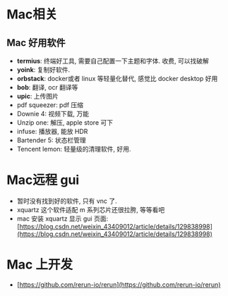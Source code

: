 # Mac相关

## Mac 好用软件

- **termius**: 终端好工具, 需要自己配置一下主题和字体. 收费, 可以找破解
- **yoink**: 复制好软件. 
- **orbstack**: docker或者 linux 等轻量化替代, 感觉比 docker desktop 好用
- **bob**: 翻译, ocr 翻译等
- **upic**: 上传图片
- pdf squeezer: pdf 压缩
- Downie 4: 视频下载, 万能
- Unzip one: 解压, apple store 可下
- infuse: 播放器, 能放 HDR
- Bartender 5: 状态栏管理
- Tencent lemon: 轻量级的清理软件, 好用. 

# Mac远程 gui

- 暂时没有找到好的软件, 只有 vnc 了. 
- xquartz 这个软件适配 m 系列芯片还很拉胯, 等等看吧
- mac 安装 xquartz 显示 gui 页面: [https://blog.csdn.net/weixin_43409012/article/details/129838998](https://blog.csdn.net/weixin_43409012/article/details/129838998)

# Mac 上开发

- [https://github.com/rerun-io/rerun](https://github.com/rerun-io/rerun)
